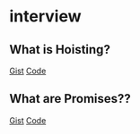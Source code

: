 # interview

## What is Hoisting?
[Gist](https://gist.github.com/florianmaxim/d3080928e36a150f725dd85b7f52943f)
[Code](https://codesandbox.io/s/0o392r91v)

## What are Promises??
[Gist](https://gist.github.com/florianmaxim/dc9da3b690fe25cf6047603b473c5b4e)
[Code](https://codesandbox.io/s/7oww7k7xq6)
